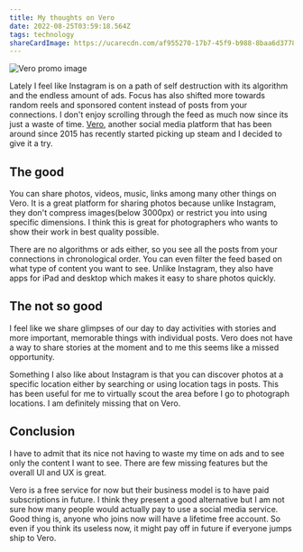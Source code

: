 ```yaml
---
title: My thoughts on Vero
date: 2022-08-25T03:59:18.564Z
tags: technology
shareCardImage: https://ucarecdn.com/af955270-17b7-45f9-b988-8baa6d3778fc/-/format/auto/-/quality/normal/-/stretch/off/-/resize/640x/
---
```


![Vero promo image](https://ucarecdn.com/af955270-17b7-45f9-b988-8baa6d3778fc/-/format/auto/-/quality/normal/-/stretch/off/-/resize/1280x/)

Lately I feel like Instagram is on a path of self destruction with its algorithm and the endless amount of ads. Focus has also shifted more towards random reels and sponsored content instead of posts from your connections. I don't enjoy scrolling through the feed as much now since its just a waste of time. [Vero](http://vero.co), another social media platform that has been around since 2015 has recently started picking up steam and I decided to give it a try.

## The good

You can share photos, videos, music, links among many other things on Vero. It is a great platform for sharing photos because unlike Instagram, they don't compress images(below 3000px) or restrict you into using specific dimensions. I think this is great for photographers who wants to show their work in best quality possible.

There are no algorithms or ads either, so you see all the posts from your connections in chronological order. You can even filter the feed based on what type of content you want to see. Unlike Instagram, they also have apps for iPad and desktop which makes it easy to share photos quickly.

## The not so good

I feel like we share glimpses of our day to day activities with stories and more important, memorable things with individual posts. Vero does not have a way to share stories at the moment and to me this seems like a missed opportunity.

Something I also like about Instagram is that you can discover photos at a specific location either by searching or using location tags in posts. This has been useful for me to virtually scout the area before I go to photograph locations. I am definitely missing that on Vero.

## Conclusion

I have to admit that its nice not having to waste my time on ads and to see only the content I want to see. There are few missing features but the overall UI and UX is great.

Vero is a free service for now but their business model is to have paid subscriptions in future. I think they present a good alternative but I am not sure how many people would actually pay to use a social media service. Good thing is, anyone who joins now will have a lifetime free account. So even if you think its useless now, it might pay off in future if everyone jumps ship to Vero.
